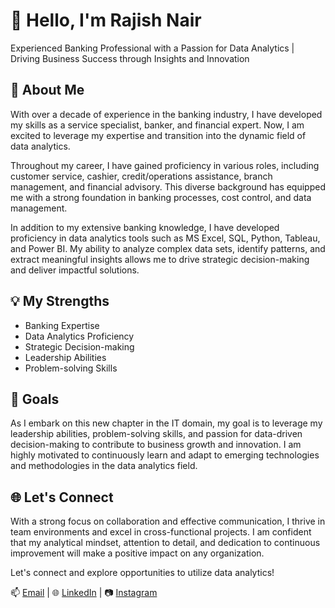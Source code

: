 # 👋 Hello, I'm Rajish Nair

Experienced Banking Professional with a Passion for Data Analytics | Driving Business Success through Insights and Innovation


## 🌟 About Me

With over a decade of experience in the banking industry, I have developed my skills as a service specialist, banker, and financial expert. Now, I am excited to leverage my expertise and transition into the dynamic field of data analytics.

Throughout my career, I have gained proficiency in various roles, including customer service, cashier, credit/operations assistance, branch management, and financial advisory. This diverse background has equipped me with a strong foundation in banking processes, cost control, and data management.

In addition to my extensive banking knowledge, I have developed proficiency in data analytics tools such as MS Excel, SQL, Python, Tableau, and Power BI. My ability to analyze complex data sets, identify patterns, and extract meaningful insights allows me to drive strategic decision-making and deliver impactful solutions.

## 💡 My Strengths

- Banking Expertise
- Data Analytics Proficiency
- Strategic Decision-making
- Leadership Abilities
- Problem-solving Skills

## 🚀 Goals

As I embark on this new chapter in the IT domain, my goal is to leverage my leadership abilities, problem-solving skills, and passion for data-driven decision-making to contribute to business growth and innovation. I am highly motivated to continuously learn and adapt to emerging technologies and methodologies in the data analytics field.

## 🌐 Let's Connect

With a strong focus on collaboration and effective communication, I thrive in team environments and excel in cross-functional projects. I am confident that my analytical mindset, attention to detail, and dedication to continuous improvement will make a positive impact on any organization.

Let's connect and explore opportunities to utilize data analytics!

📫 [Email](mailto:rajishn@gmail.com) | 🌐 [LinkedIn](https://www.linkedin.com/in/rajishn) | 📷 [Instagram](https://www.instagram.com/rajishn)
